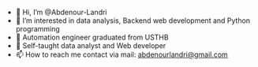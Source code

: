 - 👋 Hi, I’m @Abdenour-Landri
- 👀 I’m interested in data analysis, Backend web development and Python programming
- 🌱 Automation engineer graduated from USTHB
- 💞️ Self-taught data analyst and Web developer
- 📫 How to reach me contact via mail: abdenourlandri@gmail.com

<!---
Abdenour-Landri/Abdenour-Landri is a ✨ special ✨ repository because its `README.md` (this file) appears on your GitHub profile.
You can click the Preview link to take a look at your changes.
--->
